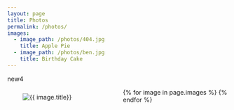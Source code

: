 ```yaml
---
layout: page
title: Photos
permalink: /photos/
images:
  - image_path: /photos/404.jpg
    title: Apple Pie
  - image_path: /photos/ben.jpg
    title: Birthday Cake
---
```


new4

<style type="text/css">
#wrap {
  overflow: hidden;
}
.box {
  width: 50%;
  padding-bottom: 100%;
  position: relative;
  float: left;
}
.innerContent {
  position: absolute;
  left: 1px;
  right: 1px;
  top: 1px;
  bottom: 1px;
  padding: 10px;
}
</style>

<!-- <ul class="photo-gallery">
  {% for image in page.images %}
    <li><img src="{{ image.image_path }}" alt="{{ image.title}}"/></li>
  {% endfor %}
</ul> -->




<ul class="photo-gallery">
<div id="wrap">
  {% for image in page.images %}
  <div class="box">
    <div class="innerContent">
      <li><img src="{{ image.image_path }}" alt="{{ image.title}}"/></li>
    </div>
  </div>
  {% endfor %}
</div>
</ul>
